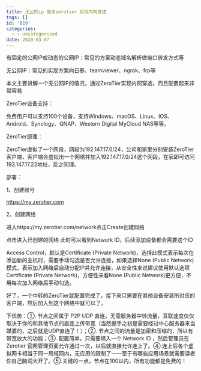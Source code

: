 ```yaml
---
title: 无公网ip 使用zerotier 实现内网穿透
tags: []
id: '819'
categories:
  - - uncategorized
date: 2020-03-07
---
```


有固定的公网IP或动态的公网IP：常见的方案动态域名解析做端口转发方式等

无公网IP：常见的实现方案向日葵、teamviewer、ngrok、frp等

本文主要讲解一个无公网IP的情况，通过ZeroTier实现内网穿透，而且配置起来非常容易

ZeroTier设备支持：

免费用户可以支持100个设备，支持Windows、macOS、Linux、IOS、Android、Synology、QNAP、Western Digital MyCloud NAS等等。

ZeroTier原理：

ZeroTier虚拟了一个网段，网段为192.147.17.0/24，公司和家里分别安装ZeroTier客户端，客户端会虚拟出一个网络并加入192.147.17.0/24这个网段，在家即可访问192.147.17.22地址，反之同理。

部署：

1、创建账号

https://my.zerotier.com

2、创建网络

进入https://my.zerotier.com/network点击Create创建网络

点击进入已创建的网络 此时可以看到Network ID，后续添加设备都会需要这个ID


Access Control，默认是Certificate (Private Network)，选择此模式表示每次在添加新的主机时，需要手动勾选是否允许连接，如果选择None (Public Network)模式，表示加入网络后自动分配IP并允许连接，从安全性来说建议使用默认选项Certificate (Private Network)，方便性来看None (Public Network)更方便，不用每次加入网络后手动勾选。

好了，一个中转的ZeroTier就配置完成了，接下来只需要在其他设备安装所对应的客户端，然后加入到这个网络中就可以了。


下优势：①. 节点之间属于 P2P UDP 直连，无需服务器中转流量，互联速度仅仅取决于你的和其他节点的直连上传带宽（当然握手之初是需要经过中心服务器来当媒婆的，之后就是UDP直连了！）；②. 节点之间的流量是加密和压缩的，所以有带宽放大的功能；③. 配置简单，只需要填入一个 Network ID ，然后管理员在 Zerotier 官网管理页面允许通过一次，以后就直接允许连上了。④.连上后各个虚拟网卡相当于同一局域网内，无应用的限制了——至于有哪些应用场景就需要读者你自己脑洞大开了。⑤.关键的一点，节点在100以内，所有功能都是免费的！
